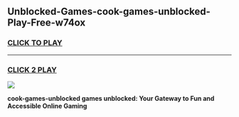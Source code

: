 
## Unblocked-Games-cook-games-unblocked-Play-Free-w74ox
<h3>
<a href="https://premium76.site?title=cook-games-unblocked&ref=21A">CLICK TO PLAY</a></h3>
<hr>

<h3>
<a href="https://premium76.site?title=cook-games-unblocked&ref=21A">CLICK 2 PLAY</a>
  
</h3>

<a href="https://premium76.site?title=cook-games-unblocked&ref=21A"><img src="https://clearcache.store/games.png"></a>


**cook-games-unblocked games unblocked: Your Gateway to Fun and Accessible Online Gaming**
